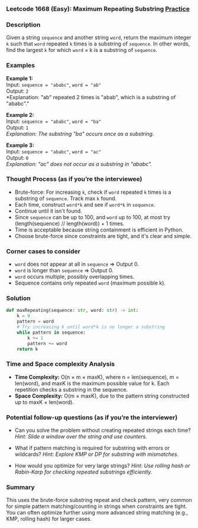 ### Leetcode 1668 (Easy): Maximum Repeating Substring [Practice](https://leetcode.com/problems/maximum-repeating-substring)

### Description  
Given a string `sequence` and another string `word`, return the maximum integer `k` such that `word` repeated `k` times is a substring of `sequence`. In other words, find the largest `k` for which `word` × k is a substring of `sequence`.

### Examples  

**Example 1:**  
Input: `sequence = "ababc"`, `word = "ab"`  
Output: `2`  
*Explanation: "ab" repeated 2 times is "abab", which is a substring of "ababc"."

**Example 2:**  
Input: `sequence = "ababc"`, `word = "ba"`  
Output: `1`  
*Explanation: The substring "ba" occurs once as a substring.*

**Example 3:**  
Input: `sequence = "ababc"`, `word = "ac"`  
Output: `0`  
*Explanation: "ac" does not occur as a substring in "ababc".*


### Thought Process (as if you’re the interviewee)  
- Brute-force: For increasing `k`, check if `word` repeated `k` times is a substring of `sequence`. Track max `k` found.
- Each time, construct `word*k` and see if `word*k` in `sequence`.
- Continue until it isn't found.
- Since `sequence` can be up to 100, and `word` up to 100, at most try (length(sequence) // length(word)) + 1 times.
- Time is acceptable because string containment is efficient in Python.
- Choose brute-force since constraints are tight, and it's clear and simple.


### Corner cases to consider  
- `word` does not appear at all in `sequence` ⇒ Output 0.
- `word` is longer than `sequence` ⇒ Output 0.
- `word` occurs multiple, possibly overlapping times.
- Sequence contains only repeated `word` (maximum possible k).


### Solution

```python
def maxRepeating(sequence: str, word: str) -> int:
    k = 0
    pattern = word
    # Try increasing k until word*k is no longer a substring
    while pattern in sequence:
        k += 1
        pattern += word
    return k
```

### Time and Space complexity Analysis  

- **Time Complexity:** O(n × m × maxK), where n = len(sequence), m = len(word), and maxK is the maximum possible value for k. Each repetition checks a substring in the sequence.
- **Space Complexity:** O(m × maxK), due to the pattern string constructed up to maxK × len(word).


### Potential follow-up questions (as if you’re the interviewer)  

- Can you solve the problem without creating repeated strings each time?
  *Hint: Slide a window over the string and use counters.*

- What if pattern matching is required for substring with errors or wildcards?
  *Hint: Explore KMP or DP for substring with mismatches.*

- How would you optimize for very large strings?
  *Hint: Use rolling hash or Rabin-Karp for checking repeated substrings efficiently.*

### Summary
This uses the brute-force substring repeat and check pattern, very common for simple pattern matching/counting in strings when constraints are tight. You can often optimize further using more advanced string matching (e.g., KMP, rolling hash) for larger cases.
